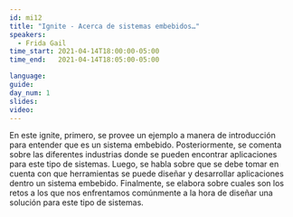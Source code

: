 ```yaml
---
id: mi12
title: "Ignite - Acerca de sistemas embebidos…"
speakers:
  - Frida Gail
time_start: 2021-04-14T18:00:00-05:00
time_end:   2021-04-14T18:05:00-05:00

language: 
guide:
day_num: 1
slides: 
video: 
---
```


En este ignite, primero, se provee un ejemplo a manera de introducción para entender que es un sistema embebido. Posteriormente, se comenta sobre las diferentes industrias donde se pueden encontrar aplicaciones para este tipo de sistemas. Luego, se habla sobre que se debe tomar en cuenta con que herramientas se puede diseñar y desarrollar aplicaciones dentro un sistema embebido. Finalmente, se elabora sobre cuales son los retos a los que nos enfrentamos comúnmente a la hora de diseñar una solución para este tipo de sistemas.
